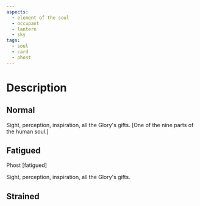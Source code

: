 ```yaml
---
aspects:
  - element of the soul
  - occupant
  - lantern
  - sky
tags:
  - soul
  - card
  - phost
---
```


# Description

## Normal
Sight, perception, inspiration, all the Glory's gifts. [One of the nine parts of the human soul.]
## Fatigued
Phost [fatigued]

Sight, perception, inspiration, all the Glory's gifts.
## Strained

